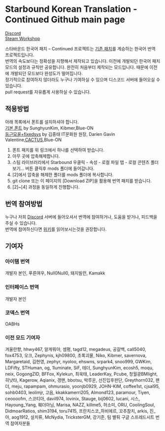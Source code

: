 # Starbound Korean Translation - Continued Github main page

[Discord](https://discordapp.com/invite/3drEkrJ)\
[Steam Workshop](https://steamcommunity.com/sharedfiles/filedetails/?id=1653383122)

스타바운드 한국어 패치 – Continued 프로젝트는 [기존 패치](https://steamcommunity.com/sharedfiles/filedetails/?id=752677565)를 계승하는 한국어 번역 프로젝트입니다.\
번역의 속도보다는 정확성을 지향해서 제작되고 있습니다. 이전에 
개발되던 한국어 패치 모드의 설정과 규칙만 공유합니다. 완전히 
처음부터 제작되는 모드입니다. 때문에 
이전에 개발되던 모드보다 완성도가 떨어집니다.\
정기적으로 참여하지 않더라도 누구나 기여하실 수 있으며 디스코드 서버에 들어오실 수 있습니다.\
pull request를 자유롭게 사용하실 수 있습니다.

## 적용방법
아래 목록에서 폰트를 설치하셔야 합니다.\
[기본 폰트](https://drive.google.com/open?id=1Taqzv-eL67nqzVaNuU3XHmoR9PxhbA77)  by SunghyunKim, Kibmer,Blue-ON\
[둥근모꼴+fixedsys](https://drive.google.com/open?id=1338HI3Klvt-JeEY1Ep1aZ1D_6uX4f3hg) by 김중태 IT문화원 원장, Darien Gavin Valentine,[CACTUS](https://cactus.tistory.com/193),Blue-ON
1. 폰트 패치를 위 링크에서 하나를 선택하여 받습니다.
2. 아무 곳에 압축해제합니다.
3. 스팀 라이브러리에서 Starbound 우클릭 - 속성 - 로컬 파일 탭 - 로컬 콘텐츠 폴더 보기... 버튼 클릭후 mods 폴더에 들어갑니다.
4. [2]에서 압축을 해제한 폴더를 mods 폴더에 복사합니다.
5. git clone 또는 이 페이지의 [Download ZIP]을 활용해 번역 패치를 받습니다.
6. [2]~[4] 과정을 동일하게 진행합니다.

## 번역 참여방법
누구나 저희 [Discord](https://discordapp.com/invite/3drEkrJ) 서버에 들어오셔서 번역에 참여하거나, 도움을 받거나, 피드백을 주실 수 있습니다.\
번역에 참여하신다면 [위키](https://github.com/wb1016/sb_korpatch/wiki)를 읽어보시는것을 권장합니다.

## 기여자
### 아이템 번역 
개발자 본인, 푸른여우, Null0Null0, 돼지빌런, Kamakk

### 인터페이스 번역
개발자 본인

### 코덱스 번역
OABHs

### 이전 모드 기여자
겨울란향, hhwy467, 알게뭐야, 셈평, tagd12, megadeus, 공갈백, call5040, fox4753, 오크, Zephynis, kjh09800, 초록괴물, Niko, Kibmer, savernova, Margaretaid, 김현영, zephyr, nyoloo, ehswns, srpark4, snoo999, GWKim, LDFifty, STHuman, og, 1luminate, SiF, 테더, SunghyunKim, ecosh5, moqu, neix, GogongZID, BFFox, Kylekun, 최욱태, LeaderKay, Pcube, 청월광BMlight, 히낫타, Kagerow, Aqianix, 갱맨, bbotsu, 박루온, 선진입후판단, Greythorn032, 팬더, meju, rapampam, ohmurasio, yoonjb0929, JOHN-KIM, coffee1st, cjsal95, sohb0403, leolimjr, 고음, kkakkamerri205, Almond123, paramour, Tiyen, ceoooofm, 스코티아, davil974, lovinix, Stauge, bij0602, lucani, 시스, Hayoung_Yang, 훼더아님, Marisa, NAZZ, killme5, 허소미, ORU, CoolingSoul, DidmoarRatios, shim3194, toru7415, 프란치스코_하비에르, 꼬추참치, arkis, 진_아, aog1912, 설치류, McNydia, TricksterGM, 강기준, 팀 별튀 구글 스프레드시트 번역 참여자분들
